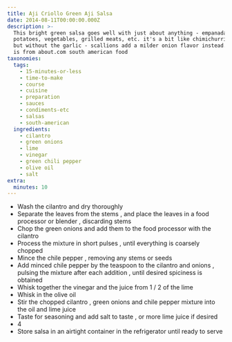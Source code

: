 ```yaml
---
title: Aji Criollo Green Aji Salsa
date: 2014-08-11T00:00:00.000Z
description: >-
  This bright green salsa goes well with just about anything - empanadas,
  potatoes, vegetables, grilled meats, etc. it's a bit like chimichurri sauce,
  but without the garlic - scallions add a milder onion flavor instead.  recipe
  is from about.com south american food
taxonomies:
  tags:
    - 15-minutes-or-less
    - time-to-make
    - course
    - cuisine
    - preparation
    - sauces
    - condiments-etc
    - salsas
    - south-american
  ingredients:
    - cilantro
    - green onions
    - lime
    - vinegar
    - green chili pepper
    - olive oil
    - salt
extra:
  minutes: 10
---
```

 - Wash the cilantro and dry thoroughly
 - Separate the leaves from the stems , and place the leaves in a food processor or blender , discarding stems
 - Chop the green onions and add them to the food processor with the cilantro
 - Process the mixture in short pulses , until everything is coarsely chopped
 - Mince the chile pepper , removing any stems or seeds
 - Add minced chile pepper by the teaspoon to the cilantro and onions , pulsing the mixture after each addition , until desired spiciness is obtained
 - Whisk together the vinegar and the juice from 1 / 2 of the lime
 - Whisk in the olive oil
 - Stir the chopped cilantro , green onions and chile pepper mixture into the oil and lime juice
 - Taste for seasoning and add salt to taste , or more lime juice if desired
 - 4
 - Store salsa in an airtight container in the refrigerator until ready to serve
